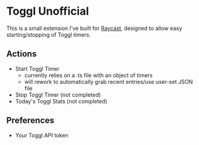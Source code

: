 # Toggl Unofficial

This is a small extension I've built for [Raycast](https://raycast.com), designed to allow easy starting/stopping of Toggl timers.

## Actions
- Start Toggl Timer
	- currently relies on a .ts file with an object of timers
	- will rework to automatically grab recent entries/use user-set JSON file
- Stop Toggl Timer (not completed)
- Today's Toggl Stats (not completed)

## Preferences
- Your Toggl API token
